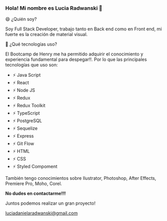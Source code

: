### Hola! Mi nombre es Lucia Radwanski 👋

😄 ¿Quién soy?

Soy Full Stack Developer, trabajo tanto en Back end como en Front end, mi fuerte es la creación de material visual.


🚀 ¿Qué tecnologías uso?

El Bootcamp de Henry me ha permitido adquirir el conocimiento y experiencia fundamental para despegar!!. Por lo que las principales tecnologías que uso son:


- ⚡ Java Script
- ⚡ React 
- ⚡ Node JS
- ⚡ Redux
- ⚡ Redux Toolkit
- ⚡ TypeScript
- ⚡ PostgreSQL
- ⚡ Sequelize
- ⚡ Express
- ⚡ Git Flow
- ⚡ HTML
- ⚡ CSS
- ⚡ Styled Compoment

También tengo conocimientos sobre Ilustrator, Photoshop, After Effects, Premiere Pro, Moho, Corel.

**No dudes en contactarme!!!**

Juntos podemos realizar un gran proyecto!

luciadanielaradwanski@gmail.com

